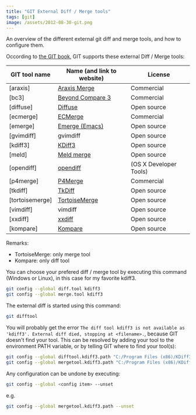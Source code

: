 ```yaml
---
title: "GIT External Diff / Merge tools"
tags: [git]
image: /assets/2012-08-30-git.png
---
```


An overview of the different external git diff and merge tools, and how to configure them.

<!--more-->

Occording to [the GIT book](http://git-scm.com/documentation), GIT supports these external Diff / Merge tools:

| GIT tool name | Name (and link to website) | License |
|----------|----------------------------------------------|------------|
| [araxis] | [Araxis Merge](http://www.araxis.com/merge/) | Commercial |
| [bc3] | [Beyond Compare 3](http://www.scootersoftware.com/moreinfo.php) | Commercial |
| [diffuse] | [Diffuse](http://diffuse.sourceforge.net/) | Open source |
| [ecmerge] | [ECMerge](http://www.elliecomputing.com/products/merge_overview.asp) | Commercial |
| [emerge] | [Emerge (Emacs)](http://www.nongnu.org/emacsdoc-fr/manuel/emerge.html) | Open source |
| [gvimdiff] | gvimdiff | Open source |
| [kdiff3] | [KDiff3](http://kdiff3.sourceforge.net/) | Open source |
| [meld] | [Meld merge](http://meldmerge.org/) | Open source |
| [opendiff] | [opendiff](https://developer.apple.com/library/mac/#documentation/Darwin/Reference/ManPages/man1/opendiff.1.html) | (OS X Developer Tools) |
| [p4merge] | [P4Merge](http://www.perforce.com/product/components/perforce_visual_merge_and_diff_tools) | Commercial |
| [tkdiff] | [TkDiff](http://tkdiff.sourceforge.net/) | Open source |
| [tortoisemerge] | [TortoiseMerge](http://tortoisesvn.tigris.org/TortoiseMerge.html) | Open source |
| [vimdiff] | vimdiff | Open source |
| [xxdiff] | [xxdiff](http://furius.ca/xxdiff/) | Open source |
| [kompare] | [Kompare](http://www.caffeinated.me.uk/kompare/) | Open source |

Remarks:

* TortoiseMerge: only merge tool
* Kompare: only diff tool

You can choose your prefered diff / merge tool by executing this command (Windows or Linux), in this case for my favorite kdiff3.

```bash
git config --global diff.tool kdiff3
git config --global merge.tool kdiff3
```

The external diff is started using this command:

```bash
git difftool
```

You will probably get the error `The diff tool kdiff3 is not available as 'kdiff3'. External diff died, stopping at <filename>.`, 
because GIT doesn't find your tool.  This can be resolved by adding your tool to the environment PATH variable, or by telling 
GIT where to find your tool(s):

```bash
git config --global difftool.kdiff3.path "C:/Program Files (x86)/KDiff3/kdiff3.exe"
git config --global mergetool.kdiff3.path "C:/Program Files (x86)/KDiff3/kdiff3.exe"
```

Any configuration can be undone by executing:

```bash
git config --global <config item> --unset
```

e.g.

```bash
git config --global mergetool.kdiff3.path --unset
```
